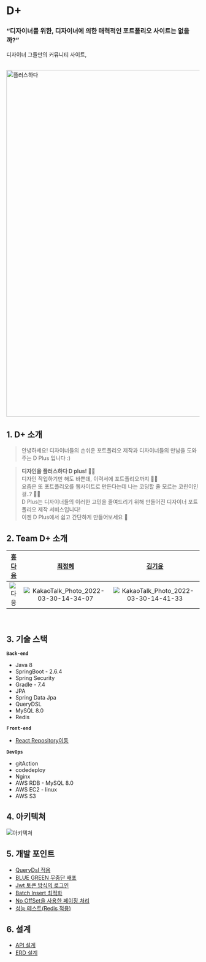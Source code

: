 
# D+ 

### **“디자이너를 위한, 디자이너에 의한 매력적인 포트폴리오 사이트는 없을까?”**

디자이너 그들만의 커뮤니티 사이트, <br>
<!-- **D+ 를 체험해보세요!<br><br/> -->
<!-- [디플러스 바로가기](https://dplusday.com/)**<br> -->

<br>
<img width="905" alt="플러스하다" src="https://user-images.githubusercontent.com/79740505/161507027-ac3024b5-44cb-48e2-a1b8-f2f609336e97.png">

<!-- 📌 **시연 영상** : [시연영상](https:/시연영상 링크.com/) <br>
📌 **발표 자료** : [구글 프레젠테이션으로 이동](https:/발표자료 링크.com/) -->

<br>

## 1. D+ 소개<br/>
> 안녕하세요! 디자이너들의 손쉬운 포트폴리오 제작과 디자이너들의 만남을 도와주는 D Plus 입니다 :)<br/>

> **디자인을 플러스하다 D plus! 👩‍🎨**<br/>
디자인 작업하기만 해도 바쁜데, 이력서에 포트폴리오까지 🤦‍♀️ <br/>
요즘은 또 포트폴리오를 웹사이트로 만든다는데 나는 코딩할 줄 모르는 코린이인걸..? 😮‍💨<br/>
D Plus는 디자이너들의 이러한 고민을 줄여드리기 위해 만들어진 디자이너 포트폴리오 제작 서비스입니다!<br/>
이젠 D Plus에서 쉽고 간단하게 만들어보세요 🥳<br/>
>

## 2. Team D+ 소개
|  [홍다응](https://github.com/Allaccept12)  |  [최정혜](https://github.com/RobiiinChoi)  |  [김기윤](https://github.com/keeeeeey) | 
| :----------: |  :--------:  |  :---------: | 
| ![다응](https://user-images.githubusercontent.com/79740505/161508788-489b64ff-2b87-4ab1-b1a4-ce8d34fb18e3.png)| ![KakaoTalk_Photo_2022-03-30-14-34-07](https://user-images.githubusercontent.com/79740505/161509052-e061d894-e441-4f5d-8987-2a8c82eea643.png) | ![KakaoTalk_Photo_2022-03-30-14-41-33](https://user-images.githubusercontent.com/79740505/161509182-6a56457f-b0e6-45f0-b40e-d95cbf48619c.png)

<br>

## 3. 기술 스택
**`Back-end`**
- Java 8 
- SpringBoot - 2.6.4
- Spring Security
- Gradle - 7.4
- JPA
- Spring Data Jpa
- QueryDSL
- MySQL 8.0
- Redis

**`Front-end`**
- [React Repository이동](https://github.com/https-github-com-Allaccept12/D_Team_Front)

**`DevOps`**
- gitAction 
- codedeploy
- Nginx
- AWS RDB - MySQL 8.0
- AWS EC2 - linux
- AWS S3

## 4. 아키텍쳐

![아키텍쳐](https://user-images.githubusercontent.com/91513499/162553206-79fca4bc-224b-4334-a62c-7214c6d52c8f.png)

## 5. 개발 포인트
- [QueryDsl 적용](https://github.com/https-github-com-Allaccept12/D-Back/wiki/QueryDsl-%EC%A0%81%EC%9A%A9)
- [BLUE GREEN 무중단 배포](https://github.com/https-github-com-Allaccept12/D-Back/wiki/BLUE-GREEN-%EB%AC%B4%EC%A4%91%EB%8B%A8-%EB%B0%B0%ED%8F%AC)
- [Jwt 토큰 방식의 로그인](https://github.com/https-github-com-Allaccept12/D-Back/wiki/Jwt-%ED%86%A0%ED%81%B0-%EB%B0%A9%EC%8B%9D%EC%9D%98-%EB%A1%9C%EA%B7%B8%EC%9D%B8)
- [Batch Insert 최적화](https://github.com/https-github-com-Allaccept12/D-Back/wiki/Batch-Insert-%EC%B5%9C%EC%A0%81%ED%99%94)
- [No OffSet을 사용한 페이징 처리](https://github.com/https-github-com-Allaccept12/D-Back/wiki/No-OffSet%EC%9D%84-%EC%82%AC%EC%9A%A9%ED%95%9C-%ED%8E%98%EC%9D%B4%EC%A7%95-%EC%B2%98%EB%A6%AC)
- [성능 테스트(Redis 적용)](https://github.com/https-github-com-Allaccept12/D-Back/wiki/%EC%84%B1%EB%8A%A5-%ED%85%8C%EC%8A%A4%ED%8A%B8(Redis-%EC%A0%81%EC%9A%A9))

## 6. 설계
- [API 설계](https://www.notion.so/robinchoi11/API-d7d777c8aed8498b809fc0b5fe94d845)
- [ERD 설계](https://github.com/https-github-com-Allaccept12/D-Back/wiki/ERD)








